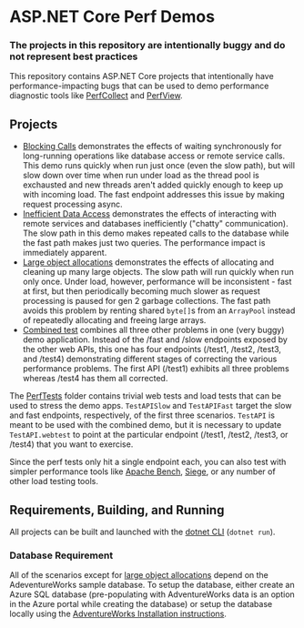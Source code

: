 # ASP.NET Core Perf Demos

### **The projects in this repository are intentionally buggy and do not represent best practices**

This repository contains ASP.NET Core projects that intentionally have
performance-impacting bugs that can be used to demo performance 
diagnostic tools like 
[PerfCollect](https://github.com/dotnet/coreclr/blob/master/Documentation/project-docs/linux-performance-tracing.md) and 
[PerfView](https://github.com/Microsoft/perfview).

## Projects

* [Blocking Calls](/BlockingCalls) demonstrates the effects of waiting 
synchronously for long-running operations like database access or remote 
service calls. This demo runs quickly when run just once (even the slow path),
but will slow down over time when run under load as the thread pool is 
exchausted and new threads aren't added quickly enough to keep up with 
incoming load. The fast endpoint addresses this issue by making request 
processing async.
* [Inefficient Data Access](/ChattyDataAccess) demonstrates the effects of 
interacting with remote services and databases inefficiently ("chatty" 
communication). The slow path in this demo makes repeated calls to the 
database while the fast path makes just two queries. The performance impact is
immediately apparent.
* [Large object allocations](/LOHAllocations) demonstrates the effects of 
allocating and cleaning up many large objects. The slow path will run quickly 
when run only once. Under load, however, performance will be inconsistent - 
fast at first, but then periodically becoming much slower as request 
processing is paused for gen 2 garbage collections. The fast path avoids this 
problem by renting shared `byte[]`s from an `ArrayPool` instead of repeatedly
allocating and freeing large arrays.
* [Combined test](/CombinedDemo) combines all three other problems in one 
(very buggy) demo application. Instead of the /fast and /slow endpoints 
exposed by the other web APIs, this one has four endpoints (/test1, /test2, 
/test3, and /test4) demonstrating different stages of correcting the various 
performance problems. The first API (/test1) exhibits all three problems 
whereas /test4 has them all corrected.

The [PerfTests](/PerfTests) folder contains trivial web tests and load tests 
that can be used to stress the demo apps. `TestAPISlow` and `TestAPIFast` 
target the slow and fast endpoints, respectively, of the first three 
scenarios. `TestAPI` is meant to be used with the combined demo, but it is 
necessary to update `TestAPI.webtest` to point at the particular endpoint 
(/test1, /test2, /test3, or /test4) that you want to exercise.

Since the perf tests only hit a single endpoint each, you can also test with 
simpler performance tools like 
[Apache Bench](https://httpd.apache.org/docs/2.4/programs/ab.html), 
[Siege](https://github.com/JoeDog/siege), 
or any number of other load testing tools.

## Requirements, Building, and Running

All projects can be built and launched with the [dotnet CLI](https://docs.microsoft.com/dotnet/core/tools/?tabs=netcore2x) 
(`dotnet run`).

### Database Requirement
All of the scenarios except for 
[large object allocations](/LOHAllocations) depend on the AdeventureWorks 
sample database. To setup the database, either create an Azure SQL database 
(pre-populating with AdventureWorks data is an option in the Azure portal
while creating the database) or setup the database locally using the 
[AdventureWorks Installation instructions](https://docs.microsoft.com/sql/samples/adventureworks-install-configure?view=sql-server-2017).